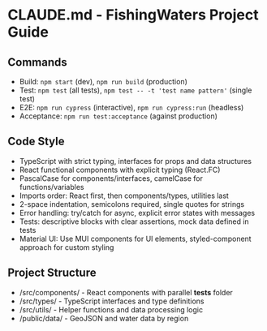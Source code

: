 # CLAUDE.md - FishingWaters Project Guide

## Commands
- Build: `npm start` (dev), `npm run build` (production)
- Test: `npm test` (all tests), `npm test -- -t 'test name pattern'` (single test)
- E2E: `npm run cypress` (interactive), `npm run cypress:run` (headless)
- Acceptance: `npm run test:acceptance` (against production)

## Code Style
- TypeScript with strict typing, interfaces for props and data structures
- React functional components with explicit typing (React.FC)
- PascalCase for components/interfaces, camelCase for functions/variables
- Imports order: React first, then components/types, utilities last
- 2-space indentation, semicolons required, single quotes for strings
- Error handling: try/catch for async, explicit error states with messages
- Tests: descriptive blocks with clear assertions, mock data defined in tests
- Material UI: Use MUI components for UI elements, styled-component approach for custom styling

## Project Structure
- /src/components/ - React components with parallel __tests__ folder
- /src/types/ - TypeScript interfaces and type definitions
- /src/utils/ - Helper functions and data processing logic
- /public/data/ - GeoJSON and water data by region